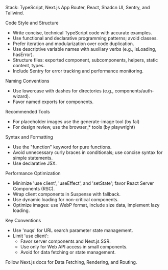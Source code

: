 
Stack: TypeScript, Next.js App Router, React, Shadcn UI, Sentry, and Tailwind.

Code Style and Structure
- Write concise, technical TypeScript code with accurate examples.
- Use functional and declarative programming patterns; avoid classes.
- Prefer iteration and modularization over code duplication.
- Use descriptive variable names with auxiliary verbs (e.g., isLoading, hasError).
- Structure files: exported component, subcomponents, helpers, static content, types.
- Include Sentry for error tracking and performance monitoring.

Naming Conventions
- Use lowercase with dashes for directories (e.g., components/auth-wizard).
- Favor named exports for components.

Recommended Tools
- For placeholder images use the generate-image tool (by fal)
- For design review, use the browser_* tools (by playwright)

Syntax and Formatting
- Use the "function" keyword for pure functions.
- Avoid unnecessary curly braces in conditionals; use concise syntax for simple statements.
- Use declarative JSX.

Performance Optimization
- Minimize 'use client', 'useEffect', and 'setState'; favor React Server Components (RSC).
- Wrap client components in Suspense with fallback.
- Use dynamic loading for non-critical components.
- Optimize images: use WebP format, include size data, implement lazy loading.

Key Conventions
- Use 'nuqs' for URL search parameter state management.
- Limit 'use client':
  - Favor server components and Next.js SSR.
  - Use only for Web API access in small components.
  - Avoid for data fetching or state management.

Follow Next.js docs for Data Fetching, Rendering, and Routing.
